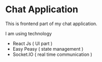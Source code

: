 # Chat Application

This is frontend part of my chat application.

I am using technology

- React Js ( UI part )
- Easy Peasy ( state management )
- Socket.IO ( real time communication )
